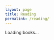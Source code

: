 ```yaml
---
layout: page
title: Reading
permalink: /reading/
---
```


<link rel="stylesheet" href="{{ site.baseurl }}/assets/css/shared-styles.css">

<div id="reading-list">
  <div class="loading-indicator">Loading books...</div>
</div>

<script>
document.addEventListener('DOMContentLoaded', function() {
  const readingList = document.getElementById('reading-list');
  
  // Load books data from JSON file
  fetch('{{ site.baseurl }}/data/books.json')
    .then(response => {
      if (!response.ok) {
        throw new Error('Network response was not ok: ' + response.statusText);
      }
      return response.json();
    })
    .then(data => {
      // Remove loading indicator
      readingList.innerHTML = '';
      
      // Add each book to the page
      data.books.forEach(book => {
        const bookCard = document.createElement('div');
        bookCard.className = 'book-card';
        
        bookCard.innerHTML = `
          <div class="book-header">
            <div class="book-title">${book.title}</div>
            <div class="book-author">by ${book.author}</div>
          </div>
          <div class="book-description">${book.description}</div>
        `;
        
        readingList.appendChild(bookCard);
      });
    })
    .catch(error => {
      console.error('Error loading books:', error);
      readingList.innerHTML = '<div class="error-message">Error loading books. Please try again later.</div>';
    });
});
</script>